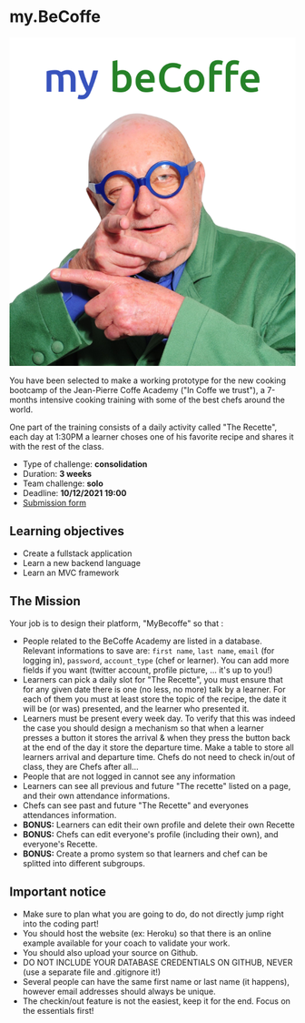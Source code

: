 # my.BeCoffe

![MyBeCoffe](mybecoffe.png)

You have been selected to make a working prototype for the new cooking bootcamp of the Jean-Pierre Coffe Academy ("In Coffe we trust"), a 7-months intensive cooking training with some of the best chefs around the world.

One part of the training consists of a daily activity called "The Recette", each day at 1:30PM a learner choses one of his favorite recipe and shares it with the rest of the class.

- Type of challenge: **consolidation**
- Duration: **3 weeks**
- Team challenge: **solo**
- Deadline: **10/12/2021 19:00**
- [Submission form](https://forms.gle/eZRL1bVAbU4X4iFv5)

## Learning objectives

- Create a fullstack application
- Learn a new backend language
- Learn an MVC framework

## The Mission

Your job is to design their platform, "MyBecoffe" so that :

- People related to the BeCoffe Academy are listed in a database. Relevant informations to save are: `first name`, `last name`, `email` (for logging in), `password`, `account_type` (chef or learner). You can add more fields if you want (twitter account, profile picture, ... it's up to you!)
- Learners can pick a daily slot for "The Recette", you must ensure that for any given date there is one (no less, no more) talk by a learner. For each of them you must at least store the topic of the recipe, the date it will be (or was) presented, and the learner who presented it.
- Learners must be present every week day. To verify that this was indeed the case you should design a mechanism so that when a learner presses a button it stores the arrival & when they press the button back at the end of the day it store the departure time. Make a table to store all learners arrival and departure time. Chefs do not need to check in/out of class, they are Chefs after all...
- People that are not logged in cannot see any information
- Learners can see all previous and future "The recette" listed on a page, and their own attendance informations.
- Chefs can see past and future "The Recette" and everyones attendances information.
- **BONUS:** Learners can edit their own profile and delete their own Recette
- **BONUS:** Chefs can edit everyone's profile (including their own), and everyone's Recette.
- **BONUS:** Create a promo system so that learners and chef can be splitted into different subgroups.

## Important notice

- Make sure to plan what you are going to do, do not directly jump right into the coding part!
- You should host the website (ex: Heroku) so that there is an online example available for your coach to validate your work.
- You should also upload your source on Github.
- DO NOT INCLUDE YOUR DATABASE CREDENTIALS ON GITHUB, NEVER (use a separate file and .gitignore it!)
- Several people can have the same first name or last name (it happens), however email addresses should always be unique.
- The checkin/out feature is not the easiest, keep it for the end. Focus on the essentials first!
